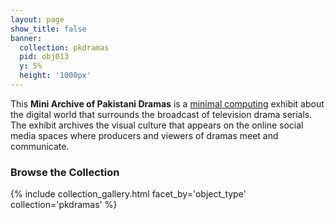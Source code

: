 ```yaml
---
layout: page
show_title: false
banner:
  collection: pkdramas
  pid: obj013
  y: 5%
  height: '1000px'
---
```


This __Mini Archive of Pakistani Dramas__ is a [minimal computing](http://go-dh.github.io/mincomp/) exhibit about the digital world that surrounds the broadcast of television drama serials. The exhibit archives the visual culture that appears on the online social media spaces where producers and viewers of dramas meet and communicate.  


### Browse the Collection

{% include collection_gallery.html facet_by='object_type' collection='pkdramas' %}
